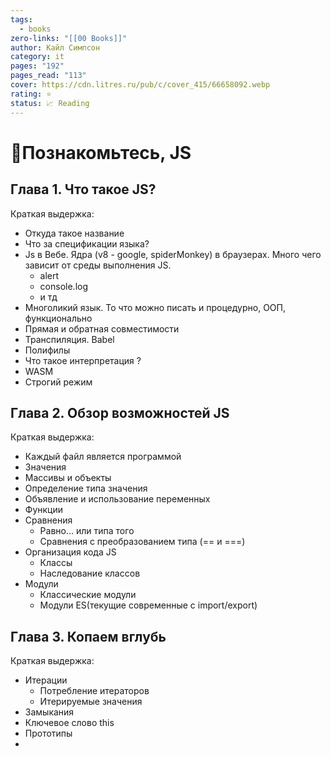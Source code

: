 ```yaml
---
tags:
  - books
zero-links: "[[00 Books]]"
author: Кайл Симпсон
category: it
pages: "192"
pages_read: "113"
cover: https://cdn.litres.ru/pub/c/cover_415/66658092.webp
rating: ⭐
status: 📈 Reading
---
```

# 📔Познакомьтесь, JS

## Глава 1. Что такое JS? 
Краткая выдержка:
- Откуда такое название
- Что за спецификации языка?
- Js в Вебе. Ядра (v8 - google, spiderMonkey) в браузерах. Много чего зависит от среды выполнения JS. 
	- alert
	- console.log
	- и тд
- Многоликий язык. То что можно писать и процедурно, ООП, функционально
- Прямая и обратная совместимости
- Транспиляция. Babel
- Полифилы
- Что такое интерпретация ?
- WASM
- Строгий режим

## Глава 2. Обзор возможностей JS
Краткая выдержка:
- Каждый файл является программой
- Значения
- Массивы и объекты
- Определение типа значения
- Объявление и использование переменных
- Функции
- Сравнения
	- Равно... или типа того 
	- Сравнения с преобразованием типа (== и ===)
- Организация кода JS
	- Классы
	- Наследование классов
- Модули
	- Классические модули
	- Модули ES(текущие современные с import/export)

## Глава 3. Копаем вглубь
Краткая выдержка:
- Итерации
	- Потребление итераторов 
	- Итерируемые значения
- Замыкания 
- Ключевое слово this
- Прототипы 
- 